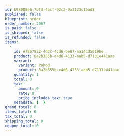 ```yaml
---
id: b98088e6-7bfd-4acf-92c2-9a3123c15ad8
published: false
blueprint: order
order_number: 2067
is_paid: false
is_shipped: false
is_refunded: false
items:
  -
    id: e7867822-4d3c-4cd6-be87-aa14cd5019be
    product: 8a2b355b-e4d6-4133-aab5-d7131e441aae
    variant:
      variant: Pohod
      product: 8a2b355b-e4d6-4133-aab5-d7131e441aae
    quantity: 1
    total: 0
    tax:
      amount: 0
      rate: 0
      price_includes_tax: true
    metadata: {  }
grand_total: 0
items_total: 0
tax_total: 0
shipping_total: 0
coupon_total: 0
---
```

